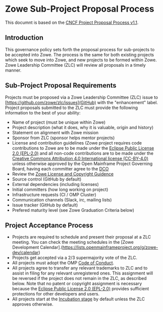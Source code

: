 # Zowe Sub-Project Proposal Process

This documnt is based on the [CNCF Project Proposal Process v1.1](https://github.com/CNCF/toc/blob/40abe6f81c2b46842a87d6c47cf4190f0d8c1856/process/project_proposals.adoc).

## Introduction

This governance policy sets forth the proposal process for sub-projects to be accepted into Zowe. The process is the same for both existing projects which seek to move into Zowe, and new projects to be formed within Zowe. Zowe Leadership Committee (ZLC) will review all proposals in a timely manner.

## Sub-Project Proposal Requirements

Projects must be proposed via a Zowe Leadership Committee (ZLC) issue to [https://github.com/zowe/zlc/issues](GitHub) with the "enhancement" label. Project proposals submitted to the ZLC must provide the following information to the best of your ability:

* Name of project (must be unique within Zowe)
* Project description (what it does, why it is valuable, origin and history)
* Statement on alignment with Zowe mission
* Sponsor from ZLC (sponsor helps mentor projects)
* License and contribution guidelines (Zowe project requires code contributions to Zowe are to be made under the [Eclipse Public License 2.0 (EPL-2.0)](https://spdx.org/licenses/EPL-2.0.html) and all non-code contributions are to be made under the [Creative Commons Attribution 4.0 International license (CC-BY-4.0)](https://spdx.org/licenses/CC-BY-4.0.html) unless otherwise approved by the Open Mainframe Project Governing Board, having each committer agree to the [DCO](https://developercertificate.org/)
* Review the [Zowe License and Copyright Guidence](https://github.com/zowe/zlc/blob/master/process/LicenseAndCopyrightGuidance.md)
* Source control (GitHub by default)
* External dependencies (including licenses)
* Initial committers (how long working on project)
* Infrastructure requests (CI / OMP Cluster)
* Communication channels (Slack, irc, mailing lists)
* Issue tracker (GitHub by default)
* Prefered maturity level (see Zowe Graduation Criteria below)

## Project Acceptance Process

* Projects are required to schedule and present their proposal at a ZLC meeting. You can check the meeting schedules in the [Zowe Development Calendar].(https://lists.openmainframeproject.org/g/zowe-dev/calendar)
* Projects get accepted via a 2/3 supermajority vote of the ZLC.
* All projects must adopt the OMP [Code of Conduct](code_of_conduct.md).
* All projects agree to transfer any relevant trademarks to ZLC and to assist in filing for any relevant unregistered ones. This assignment will be reversed if the project does not remain in the ZLC, as described below. Note that no patent or copyright assignment is necessary because the [Eclipse Public License 2.0 (EPL-2.0)](https://spdx.org/licenses/EPL-2.0.html) provides sufficient protections for other developers and users.
* All projects start at the [Incubation stage](stages.md) by default unless the ZLC approves otherwise.
